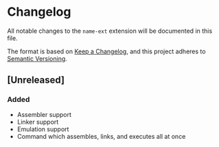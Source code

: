# Changelog

All notable changes to the `name-ext` extension will be documented in this file.

The format is based on [Keep a Changelog](https://keepachangelog.com/en/1.1.0/),
and this project adheres to [Semantic Versioning](https://semver.org/spec/v2.0.0.html).

## [Unreleased]

### Added
 - Assembler support
 - Linker support
 - Emulation support
 - Command which assembles, links, and executes all at once